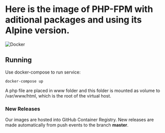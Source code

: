 # Here is the image of PHP-FPM with aditional packages and using its Alpine version.

![Docker](https://github.com/Skinny-Hosts/core-php-fpm-docker-image/workflows/Docker/badge.svg?branch=master)

## Running

Use docker-compose to run service:

`docker-compose up`

A php file are placed in www folder and this folder is mounted as volume to /var/www/html, which is the root of the virtual host.

### New Releases

Our images are hosted into GitHub Container Registry.
New releases are made automatically from push events to the branch **master**.